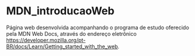 # MDN_introducaoWeb
Página web desenvolvida acompanhando o programa de estudo oferecido pela MDN Web Docs, através do endereço eletrônico https://developer.mozilla.org/pt-BR/docs/Learn/Getting_started_with_the_web.
